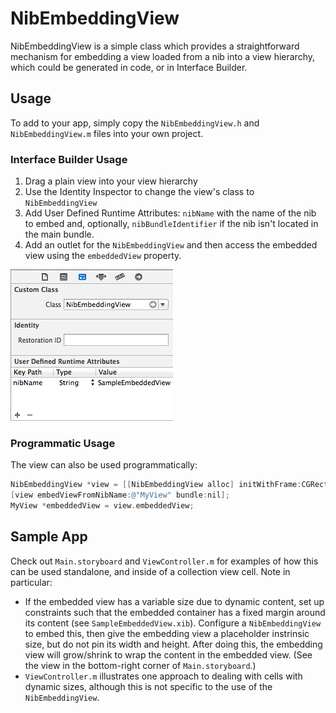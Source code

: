 # NibEmbeddingView #

NibEmbeddingView is a simple class which provides a straightforward mechanism for embedding a view loaded from a nib into a view hierarchy, which could be generated in code, or in Interface Builder.

## Usage ##

To add to your app, simply copy the `NibEmbeddingView.h` and `NibEmbeddingView.m` files into your own project.

### Interface Builder Usage ###
1. Drag a plain view into your view hierarchy
2. Use the Identity Inspector to change the view's class to `NibEmbeddingView`
3. Add User Defined Runtime Attributes: `nibName` with the name of the nib to embed and, optionally, `nibBundleIdentifier` if the nib isn't located in the main bundle.
4. Add an outlet for the `NibEmbeddingView` and then access the embedded view using the `embeddedView` property.

![Configuring the View](Docs/identity_inspector.png?raw=true)

### Programmatic Usage ###

The view can also be used programmatically:

```Objective-C
NibEmbeddingView *view = [[NibEmbeddingView alloc] initWithFrame:CGRectMake(0, 0, 100, 100)];
[view embedViewFromNibName:@"MyView" bundle:nil];
MyView *embeddedView = view.embeddedView;
```


## Sample App ##

Check out `Main.storyboard` and `ViewController.m` for examples of how this can be used standalone, and inside of a collection view cell. Note in particular:

* If the embedded view has a variable size due to dynamic content, set up constraints such that the embedded container has a fixed margin around its content (see `SampleEmbeddedView.xib`). Configure a `NibEmbeddingView` to embed this, then give the embedding view a placeholder instrinsic size, but do not pin its width and height. After doing this, the embedding view will grow/shrink to wrap the content in the embedded view. (See the view in the bottom-right corner of `Main.storyboard`.)
* `ViewController.m` illustrates one approach to dealing with cells with dynamic sizes, although this is not specific to the use of the `NibEmbeddingView`.
